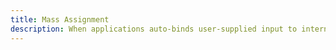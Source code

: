 ```yaml
---
title: Mass Assignment
description: When applications auto-binds user-supplied input to internal properties without proper filtering.
---
```

